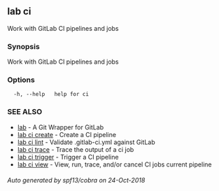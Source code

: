 ## lab ci

Work with GitLab CI pipelines and jobs

### Synopsis

Work with GitLab CI pipelines and jobs

### Options

```
  -h, --help   help for ci
```

### SEE ALSO

* [lab](index.md)	 - A Git Wrapper for GitLab
* [lab ci create](lab_ci_create.md)	 - Create a CI pipeline
* [lab ci lint](lab_ci_lint.md)	 - Validate .gitlab-ci.yml against GitLab
* [lab ci trace](lab_ci_trace.md)	 - Trace the output of a ci job
* [lab ci trigger](lab_ci_trigger.md)	 - Trigger a CI pipeline
* [lab ci view](lab_ci_view.md)	 - View, run, trace, and/or cancel CI jobs current pipeline

###### Auto generated by spf13/cobra on 24-Oct-2018
